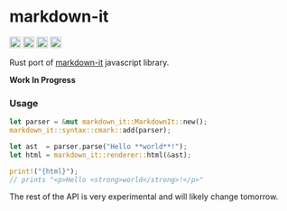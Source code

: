 # markdown-it

[<img alt="github" src="https://img.shields.io/badge/github-8da0cb?style=for-the-badge&labelColor=555555&logo=github" height="20">](https://github.com/rlidwka/markdown-it.rs)
[<img alt="crates.io" src="https://img.shields.io/crates/v/markdown-it.svg?style=for-the-badge&color=fc8d62&logo=rust" height="20">](https://crates.io/crates/markdown-it)
[<img alt="docs.rs" src="https://img.shields.io/badge/docs.rs-not%20yet-66c2a5?style=for-the-badge&labelColor=555555&logo=docs.rs" height="20">](https://docs.rs/markdown-it)
[<img alt="build status" src="https://img.shields.io/github/workflow/status/rlidwka/markdown-it.rs/CI?style=for-the-badge" height="20">](https://github.com/rlidwka/markdown-it.rs/actions?query=branch%3Amaster)

Rust port of [markdown-it](https://github.com/markdown-it/markdown-it) javascript library.

**Work In Progress**

### Usage

```rs
let parser = &mut markdown_it::MarkdownIt::new();
markdown_it::syntax::cmark::add(parser);

let ast  = parser.parse("Hello **world**!");
let html = markdown_it::renderer::html(&ast);

print!("{html}");
// prints "<p>Hello <strong>world</strong>!</p>"
```

The rest of the API is very experimental and will likely change tomorrow.
